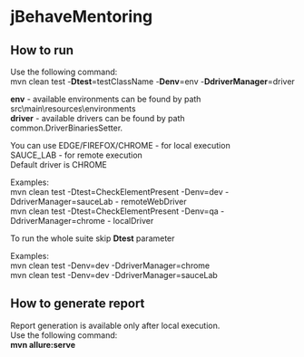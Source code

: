 # jBehaveMentoring

## How to run
Use the following command:<br>
mvn clean test -**Dtest**=testClassName -**Denv**=env -**DdriverManager**=driver<br>

**env** - available environments can be found by path src\main\resources\environments<br>
**driver** - available drivers can be found by path common.DriverBinariesSetter.<br>

You can use EDGE/FIREFOX/CHROME - for local execution<br>
SAUCE_LAB - for remote execution<br>
Default driver is CHROME

Examples:<br>
mvn clean test -Dtest=CheckElementPresent -Denv=dev -DdriverManager=sauceLab - remoteWebDriver<br>
mvn clean test -Dtest=CheckElementPresent -Denv=qa -DdriverManager=chrome - localDriver

To run the whole suite skip **Dtest** parameter

Examples:<br>
mvn clean test -Denv=dev -DdriverManager=chrome<br>
mvn clean test -Denv=dev -DdriverManager=sauceLab

## How to generate report
Report generation is available only after local execution.<br>
Use the following command:<br>
**mvn allure:serve** 
